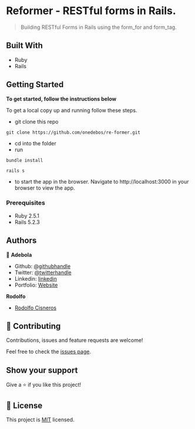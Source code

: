 # Reformer - RESTful forms in Rails.

> Building RESTful Forms in Rails using the form_for and form_tag. 

## Built With

- Ruby
- Rails

## Getting Started

**To get started, follow the instructions below**

To get a local copy up and running follow these steps.

- git clone this repo

```
git clone https://github.com/onedebos/re-former.git
```
- cd into the folder
- run

```
bundle install
```
```
rails s
```

- to start the app in the browser. Navigate to http://localhost:3000 in your browser to view the app.

### Prerequisites
- Ruby 2.5.1
- Rails 5.2.3

## Authors
👤 **Adebola**

- Github: [@githubhandle](https://github.com/onedebos)
- Twitter: [@twitterhandle](https://twitter.com/debosthefirst)
- Linkedin: [linkedin](https://www.linkedin.com/in/adebola-niran/)
- Portfolio: [Website](https://elegant-borg-4081b7.netlify.com/#)

**Rodolfo**
- [Rodolfo Cisneros](https://github.com/rociac)

## 🤝 Contributing

Contributions, issues and feature requests are welcome!

Feel free to check the [issues page](issues/).

## Show your support

Give a ⭐️ if you like this project!

## 📝 License

This project is [MIT](lic.url) licensed.





